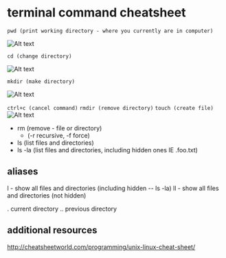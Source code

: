 # terminal command cheatsheet

```pwd (print working directory - where you currently are in computer)```

![Alt text](img/pwd.png?raw=true "Location computer")

```cd (change directory)```

![Alt text](img/cd.png?raw=true "Change directory")

```mkdir (make directory)```

![Alt text](img/mkdir.png?raw=true "Create directory/folder")

```ctrl+c (cancel command)```
```rmdir (remove directory)```
```touch (create file)```
![Alt text](img/touch.png?raw=true "Create file")

- rm (remove - file or directory)
  - (-r recursive, -f force)
- ls (list files and directories)
- ls -la (list files and directories, including hidden ones IE .foo.txt)

## aliases

l - show all files and directories (including hidden -- ls -la)
ll - show all files and directories (not hidden)

. current directory
.. previous directory


## additional resources

http://cheatsheetworld.com/programming/unix-linux-cheat-sheet/